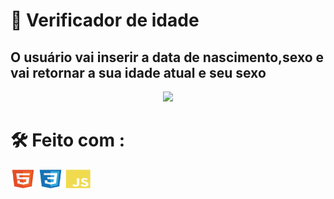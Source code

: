 # 🔰 Verificador de idade
## O usuário vai inserir a data de nascimento,sexo e vai retornar a sua idade atual e seu sexo
<div align="center">
<img src="https://user-images.githubusercontent.com/71889483/137917864-c40cdf6b-ab4e-4279-8cc3-5c1fec751a23.png">
</div>

# 🛠 Feito com : 
<div style="display: inline_block">
  <img align="center" alt="Hashimoto-HTML" height="30" width="40" src="https://raw.githubusercontent.com/devicons/devicon/master/icons/html5/html5-original.svg">
  <img align="center" alt="Hashimoto-CSS" height="30" width="40" src="https://raw.githubusercontent.com/devicons/devicon/master/icons/css3/css3-original.svg">
  <img align="center" alt="Hashimoto-JS" height="30" width="40" src="https://raw.githubusercontent.com/devicons/devicon/master/icons/javascript/javascript-plain.svg">
</div>

